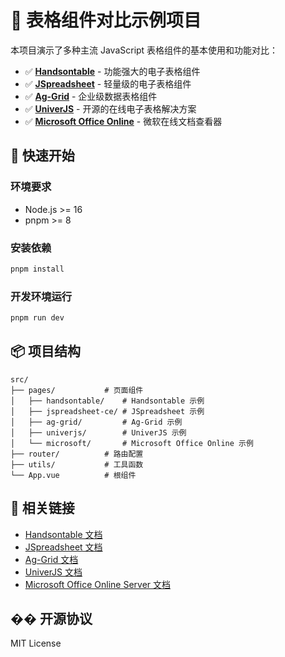 # 🧪 表格组件对比示例项目

本项目演示了多种主流 JavaScript 表格组件的基本使用和功能对比：

- ✅ [**Handsontable**](https://handsontable.com/) - 功能强大的电子表格组件
- ✅ [**JSpreadsheet**](https://jspreadsheet.com/) - 轻量级的电子表格组件
- ✅ [**Ag-Grid**](https://www.ag-grid.com/) - 企业级数据表格组件
- ✅ [**UniverJS**](https://univer.ai/) - 开源的在线电子表格解决方案
- ✅ [**Microsoft Office Online**](https://learn.microsoft.com/zh-cn/officeonlineserver/deploy-office-online-server) - 微软在线文档查看器

## 🚀 快速开始

### 环境要求

- Node.js >= 16
- pnpm >= 8

### 安装依赖

```bash
pnpm install
```

### 开发环境运行

```bash
pnpm run dev
```

## 📦 项目结构

```
src/
├── pages/           # 页面组件
│   ├── handsontable/    # Handsontable 示例
│   ├── jspreadsheet-ce/ # JSpreadsheet 示例
│   ├── ag-grid/         # Ag-Grid 示例
│   ├── univerjs/        # UniverJS 示例
│   └── microsoft/       # Microsoft Office Online 示例
├── router/          # 路由配置
├── utils/           # 工具函数
└── App.vue          # 根组件
```

## 🔗 相关链接

- [Handsontable 文档](https://handsontable.com/docs/javascript-data-grid/vue3-installation/)
- [JSpreadsheet 文档](https://jspreadsheet.com/v7/docs)
- [Ag-Grid 文档](https://www.ag-grid.com/documentation/)
- [UniverJS 文档](https://docs.univer.ai/)
- [Microsoft Office Online Server 文档](https://learn.microsoft.com/zh-cn/officeonlineserver/deploy-office-online-server)

## �� 开源协议

MIT License
